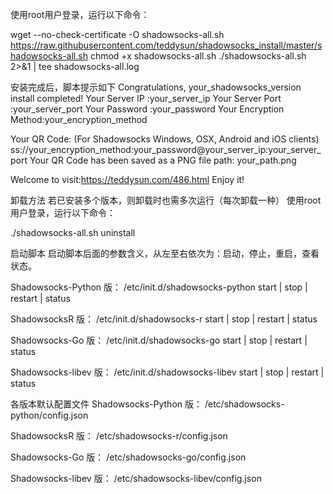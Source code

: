 使用root用户登录，运行以下命令：

wget --no-check-certificate -O shadowsocks-all.sh https://raw.githubusercontent.com/teddysun/shadowsocks_install/master/shadowsocks-all.sh
chmod +x shadowsocks-all.sh
./shadowsocks-all.sh 2>&1 | tee shadowsocks-all.log

安装完成后，脚本提示如下
Congratulations, your_shadowsocks_version install completed!
Your Server IP        :your_server_ip
Your Server Port      :your_server_port
Your Password         :your_password
Your Encryption Method:your_encryption_method

Your QR Code: (For Shadowsocks Windows, OSX, Android and iOS clients)
 ss://your_encryption_method:your_password@your_server_ip:your_server_port
Your QR Code has been saved as a PNG file path:
 your_path.png

Welcome to visit:https://teddysun.com/486.html
Enjoy it!



卸载方法
若已安装多个版本，则卸载时也需多次运行（每次卸载一种）
使用root用户登录，运行以下命令：

./shadowsocks-all.sh uninstall



启动脚本
启动脚本后面的参数含义，从左至右依次为：启动，停止，重启，查看状态。

Shadowsocks-Python 版：
/etc/init.d/shadowsocks-python start | stop | restart | status

ShadowsocksR 版：
/etc/init.d/shadowsocks-r start | stop | restart | status

Shadowsocks-Go 版：
/etc/init.d/shadowsocks-go start | stop | restart | status

Shadowsocks-libev 版：
/etc/init.d/shadowsocks-libev start | stop | restart | status



各版本默认配置文件
Shadowsocks-Python 版：
/etc/shadowsocks-python/config.json

ShadowsocksR 版：
/etc/shadowsocks-r/config.json

Shadowsocks-Go 版：
/etc/shadowsocks-go/config.json

Shadowsocks-libev 版：
/etc/shadowsocks-libev/config.json
